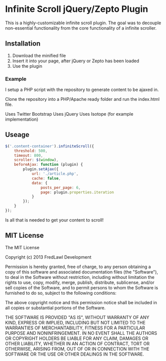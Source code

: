 Infinite Scroll jQuery/Zepto Plugin
====================

This is a highly-customizable infinite scroll plugin. The goal was to decouple
non-essential functionality from the core functionality of a infinite scroller.

Installation
-------------------
1. Download the minified file
2. Insert it into your page, after jQuery or Zepto has been loaded
3. Use the plugin

### Example
I setup a PHP script with the repository to generate content to be ajaxed in.

Clone the repository into a PHP/Apache ready folder and run the index.html file.

Uses Twitter Bootstrap
Uses jQuery
Uses Isotope (for example implementation)

Useage
--------------------

```JavaScript
$('.content-container').infiniteScroll({
    threshold: 500,
    timeout: 800,
    scroller: $(window),
    beforeAjax: function (plugin) {
        plugin.setAjax({
            url: './article.php',
            cache: false,
            data: {
                posts_per_page: 6,
                page: plugin.properties.iteration
            }
        });
    }
});
```

Is all that is needed to get your content to scroll!


MIT License
--------------------
The MIT License

Copyright (c) 2013 FredLawl Development

Permission is hereby granted, free of charge, to any person obtaining a copy
of this software and associated documentation files (the "Software"), to deal
in the Software without restriction, including without limitation the rights
to use, copy, modify, merge, publish, distribute, sublicense, and/or sell
copies of the Software, and to permit persons to whom the Software is
furnished to do so, subject to the following conditions:

The above copyright notice and this permission notice shall be included in
all copies or substantial portions of the Software.

THE SOFTWARE IS PROVIDED "AS IS", WITHOUT WARRANTY OF ANY KIND, EXPRESS OR
IMPLIED, INCLUDING BUT NOT LIMITED TO THE WARRANTIES OF MERCHANTABILITY,
FITNESS FOR A PARTICULAR PURPOSE AND NONINFRINGEMENT. IN NO EVENT SHALL THE
AUTHORS OR COPYRIGHT HOLDERS BE LIABLE FOR ANY CLAIM, DAMAGES OR OTHER
LIABILITY, WHETHER IN AN ACTION OF CONTRACT, TORT OR OTHERWISE, ARISING FROM,
OUT OF OR IN CONNECTION WITH THE SOFTWARE OR THE USE OR OTHER DEALINGS IN
THE SOFTWARE.